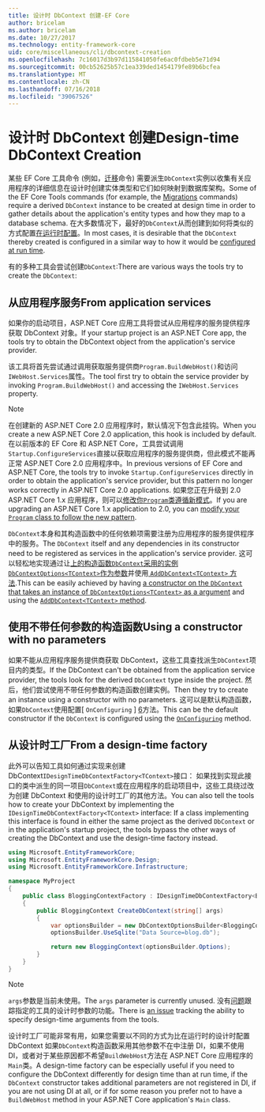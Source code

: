 ```yaml
---
title: 设计时 DbContext 创建-EF Core
author: bricelam
ms.author: bricelam
ms.date: 10/27/2017
ms.technology: entity-framework-core
uid: core/miscellaneous/cli/dbcontext-creation
ms.openlocfilehash: 7c16017d3b97d115841050fe6ac0fdbeb5e71d94
ms.sourcegitcommit: 00cb52625b57c1ea339ded1454179fe89b6bcfea
ms.translationtype: MT
ms.contentlocale: zh-CN
ms.lasthandoff: 07/16/2018
ms.locfileid: "39067526"
---
```

<a name="design-time-dbcontext-creation"></a><span data-ttu-id="2989c-102">设计时 DbContext 创建</span><span class="sxs-lookup"><span data-stu-id="2989c-102">Design-time DbContext Creation</span></span>
==============================
<span data-ttu-id="2989c-103">某些 EF Core 工具命令 (例如，[迁移][ 1]命令) 需要派生`DbContext`实例以收集有关应用程序的详细信息在设计时创建实体类型和它们如何映射到数据库架构。</span><span class="sxs-lookup"><span data-stu-id="2989c-103">Some of the EF Core Tools commands (for example, the [Migrations][1] commands) require a derived `DbContext` instance to be created at design time in order to gather details about the application's entity types and how they map to a database schema.</span></span> <span data-ttu-id="2989c-104">在大多数情况下，最好的`DbContext`从而创建到如何将类似的方式配置[在运行时配置][2]。</span><span class="sxs-lookup"><span data-stu-id="2989c-104">In most cases, it is desirable that the `DbContext` thereby created is configured in a similar way to how it would be [configured at run time][2].</span></span>

<span data-ttu-id="2989c-105">有的多种工具会尝试创建`DbContext`:</span><span class="sxs-lookup"><span data-stu-id="2989c-105">There are various ways the tools try to create the `DbContext`:</span></span>

<a name="from-application-services"></a><span data-ttu-id="2989c-106">从应用程序服务</span><span class="sxs-lookup"><span data-stu-id="2989c-106">From application services</span></span>
-------------------------
<span data-ttu-id="2989c-107">如果你的启动项目，ASP.NET Core 应用工具将尝试从应用程序的服务提供程序获取 DbContext 对象。</span><span class="sxs-lookup"><span data-stu-id="2989c-107">If your startup project is an ASP.NET Core app, the tools try to obtain the DbContext object from the application's service provider.</span></span>

<span data-ttu-id="2989c-108">该工具将首先尝试通过调用获取服务提供商`Program.BuildWebHost()`和访问`IWebHost.Services`属性。</span><span class="sxs-lookup"><span data-stu-id="2989c-108">The tool first try to obtain the service provider by invoking `Program.BuildWebHost()` and accessing the `IWebHost.Services` property.</span></span>

> [!NOTE]
> <span data-ttu-id="2989c-109">在创建新的 ASP.NET Core 2.0 应用程序时，默认情况下包含此挂钩。</span><span class="sxs-lookup"><span data-stu-id="2989c-109">When you create a new ASP.NET Core 2.0 application, this hook is included by default.</span></span> <span data-ttu-id="2989c-110">在以前版本的 EF Core 和 ASP.NET Core，工具尝试调用`Startup.ConfigureServices`直接以获取应用程序的服务提供商，但此模式不能再正常 ASP.NET Core 2.0 应用程序中。</span><span class="sxs-lookup"><span data-stu-id="2989c-110">In previous versions of EF Core and ASP.NET Core, the tools try to invoke `Startup.ConfigureServices` directly in order to obtain the application's service provider, but this pattern no longer works correctly in ASP.NET Core 2.0 applications.</span></span> <span data-ttu-id="2989c-111">如果您正在升级到 2.0 ASP.NET Core 1.x 应用程序，则可以[修改你`Program`类遵循新模式][3]。</span><span class="sxs-lookup"><span data-stu-id="2989c-111">If you are upgrading an ASP.NET Core 1.x application to 2.0, you can [modify your `Program` class to follow the new pattern][3].</span></span>

<span data-ttu-id="2989c-112">`DbContext`本身和其构造函数中的任何依赖项需要注册为应用程序的服务提供程序中的服务。</span><span class="sxs-lookup"><span data-stu-id="2989c-112">The `DbContext` itself and any dependencies in its constructor need to be registered as services in the application's service provider.</span></span> <span data-ttu-id="2989c-113">这可以轻松地实现通过让[上的构造函数`DbContext`采用的实例`DbContextOptions<TContext>`作为参数][ 4]并使用[ `AddDbContext<TContext>` 方法][5].</span><span class="sxs-lookup"><span data-stu-id="2989c-113">This can be easily achieved by having [a constructor on the `DbContext` that takes an instance of `DbContextOptions<TContext>` as a argument][4] and using the [`AddDbContext<TContext>` method][5].</span></span>

<a name="using-a-constructor-with-no-parameters"></a><span data-ttu-id="2989c-114">使用不带任何参数的构造函数</span><span class="sxs-lookup"><span data-stu-id="2989c-114">Using a constructor with no parameters</span></span>
--------------------------------------
<span data-ttu-id="2989c-115">如果不能从应用程序服务提供商获取 DbContext，这些工具查找派生`DbContext`项目内的类型。</span><span class="sxs-lookup"><span data-stu-id="2989c-115">If the DbContext can't be obtained from the application service provider, the tools look for the derived `DbContext` type inside the project.</span></span> <span data-ttu-id="2989c-116">然后，他们尝试使用不带任何参数的构造函数创建实例。</span><span class="sxs-lookup"><span data-stu-id="2989c-116">Then they try to create an instance using a constructor with no parameters.</span></span> <span data-ttu-id="2989c-117">这可以是默认构造函数，如果`DbContext`使用配置[ `OnConfiguring` ] [ 6]方法。</span><span class="sxs-lookup"><span data-stu-id="2989c-117">This can be the default constructor if the `DbContext` is configured using the [`OnConfiguring`][6] method.</span></span>

<a name="from-a-design-time-factory"></a><span data-ttu-id="2989c-118">从设计时工厂</span><span class="sxs-lookup"><span data-stu-id="2989c-118">From a design-time factory</span></span>
--------------------------
<span data-ttu-id="2989c-119">此外可以告知工具如何通过实现来创建 DbContext`IDesignTimeDbContextFactory<TContext>`接口： 如果找到实现此接口的类中派生的同一项目`DbContext`或在应用程序的启动项目中，这些工具绕过改为创建 DbContext 和使用的设计时工厂的其他方法。</span><span class="sxs-lookup"><span data-stu-id="2989c-119">You can also tell the tools how to create your DbContext by implementing the `IDesignTimeDbContextFactory<TContext>` interface: If a class implementing this interface is found in either the same project as the derived `DbContext` or in the application's startup project, the tools bypass the other ways of creating the DbContext and use the design-time factory instead.</span></span>

``` csharp
using Microsoft.EntityFrameworkCore;
using Microsoft.EntityFrameworkCore.Design;
using Microsoft.EntityFrameworkCore.Infrastructure;

namespace MyProject
{
    public class BloggingContextFactory : IDesignTimeDbContextFactory<BloggingContext>
    {
        public BloggingContext CreateDbContext(string[] args)
        {
            var optionsBuilder = new DbContextOptionsBuilder<BloggingContext>();
            optionsBuilder.UseSqlite("Data Source=blog.db");

            return new BloggingContext(optionsBuilder.Options);
        }
    }
}
```

> [!NOTE]
> <span data-ttu-id="2989c-120">`args`参数是当前未使用。</span><span class="sxs-lookup"><span data-stu-id="2989c-120">The `args` parameter is currently unused.</span></span> <span data-ttu-id="2989c-121">没有[问题][ 7]跟踪指定的工具的设计时参数的功能。</span><span class="sxs-lookup"><span data-stu-id="2989c-121">There is [an issue][7] tracking the ability to specify design-time arguments from the tools.</span></span>

<span data-ttu-id="2989c-122">设计时工厂可能非常有用，如果您需要以不同的方式为比在运行时的设计时配置 DbContext 如果`DbContext`构造函数采用其他参数不在中注册 DI，如果不使用 DI，或者对于某些原因都不希望`BuildWebHost`方法在 ASP.NET Core 应用程序的`Main`类。</span><span class="sxs-lookup"><span data-stu-id="2989c-122">A design-time factory can be especially useful if you need to configure the DbContext differently for design time than at run time, if the `DbContext` constructor takes additional parameters are not registered in DI, if you are not using DI at all, or if for some reason you prefer not to have a `BuildWebHost` method in your ASP.NET Core application's `Main` class.</span></span>

  [1]: xref:core/managing-schemas/migrations/index
  [2]: xref:core/miscellaneous/configuring-dbcontext
  [3]: https://docs.microsoft.com/aspnet/core/migration/1x-to-2x/#update-main-method-in-programcs
  [4]: xref:core/miscellaneous/configuring-dbcontext#constructor-argument
  [5]: xref:core/miscellaneous/configuring-dbcontext#using-dbcontext-with-dependency-injection
  [6]: xref:core/miscellaneous/configuring-dbcontext#onconfiguring
  [7]: https://github.com/aspnet/EntityFrameworkCore/issues/8332
